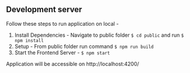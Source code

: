 
## Development server

Follow these steps to run application on local - 
1. Install Dependencies - Navigate to public folder `$ cd public` and run `$ npm install`
2. Setup - From public folder run command `$ npm run build` 
3. Start the Frontend Server - `$ npm start` 

Application will be accessible on http://localhost:4200/
